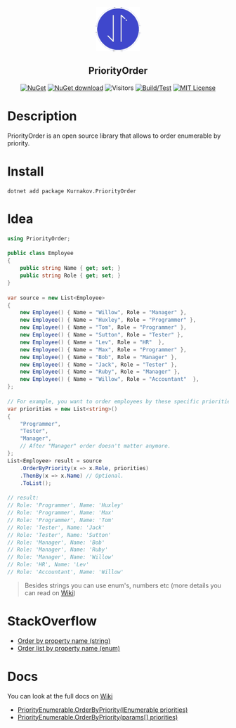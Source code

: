 <div align="center">
 <img src="icon.png" weight="100px" height="100px" />
 <h2>PriorityOrder</h2>
 
 [![NuGet](https://img.shields.io/nuget/v/Kurnakov.PriorityOrder.svg)](https://www.nuget.org/packages/Kurnakov.PriorityOrder)
 [![NuGet download](https://img.shields.io/nuget/dt/Kurnakov.PriorityOrder.svg)](https://www.nuget.org/packages/Kurnakov.PriorityOrder) 
 ![Visitors](https://api.visitorbadge.io/api/visitors?path=https%3A%2F%2Fgithub.com%kurnakovv%PriorityOrder&countColor=%23263759&style=flat)
 [![Build/Test](https://github.com/kurnakovv/PriorityOrder/actions/workflows/build-test.yml/badge.svg)](https://github.com/kurnakovv/PriorityOrder/actions/workflows/build-test.yml)
 [![MIT License](https://img.shields.io/github/license/kurnakovv/PriorityOrder?color=%230b0&style=flat)](https://github.com/kurnakovv/PriorityOrder/blob/main/LICENSE)
 
</div>

# Description
PriorityOrder is an open source library that allows to order enumerable by priority.

# Install
```
dotnet add package Kurnakov.PriorityOrder
```

# Idea
``` cs
using PriorityOrder;

public class Employee
{
    public string Name { get; set; }
    public string Role { get; set; }
}

var source = new List<Employee>
{
    new Employee() { Name = "Willow", Role = "Manager" },
    new Employee() { Name = "Huxley", Role = "Programmer" },
    new Employee() { Name = "Tom", Role = "Programmer" },
    new Employee() { Name = "Sutton", Role = "Tester" },
    new Employee() { Name = "Lev", Role = "HR"  },
    new Employee() { Name = "Max", Role = "Programmer" },
    new Employee() { Name = "Bob", Role = "Manager" },
    new Employee() { Name = "Jack", Role = "Tester" },
    new Employee() { Name = "Ruby", Role = "Manager" },
    new Employee() { Name = "Willow", Role = "Accountant"  },
};

// For example, you want to order employees by these specific priorities (not alphabetically).
var priorities = new List<string>()
{
    "Programmer",
    "Tester",
    "Manager",
    // After "Manager" order doesn't matter anymore.
};
List<Employee> result = source
    .OrderByPriority(x => x.Role, priorities)
    .ThenBy(x => x.Name) // Optional.
    .ToList();

// result:
// Role: 'Programmer', Name: 'Huxley'
// Role: 'Programmer', Name: 'Max'
// Role: 'Programmer', Name: 'Tom'
// Role: 'Tester', Name: 'Jack'
// Role: 'Tester', Name: 'Sutton'
// Role: 'Manager', Name: 'Bob'
// Role: 'Manager', Name: 'Ruby'
// Role: 'Manager', Name: 'Willow'
// Role: 'HR', Name: 'Lev'
// Role: 'Accountant', Name: 'Willow'
```
> Besides strings you can use enum's, numbers etc (more details you can read on [Wiki](https://github.com/kurnakovv/PriorityOrder/wiki))

# StackOverflow
* [Order by property name (string)](https://stackoverflow.com/questions/12199668/in-c-what-is-the-best-way-to-sort-a-list-of-objects-by-a-string-property-and-g/78045482#78045482)
* [Order list by property name (enum)](https://stackoverflow.com/questions/42550992/c-sharp-sort-list-by-enum/77618384#77618384)

# Docs
You can look at the full docs on [Wiki](https://github.com/kurnakovv/PriorityOrder/wiki)
* [PriorityEnumerable.OrderByPriority(IEnumerable priorities)](https://github.com/kurnakovv/PriorityOrder/wiki/PriorityEnumerable.OrderByPriority(IEnumerable-priorities))
* [PriorityEnumerable.OrderByPriority(params[] priorities)](https://github.com/kurnakovv/PriorityOrder/wiki/PriorityEnumerable.OrderByPriority(params%5B%5D-priorities))
